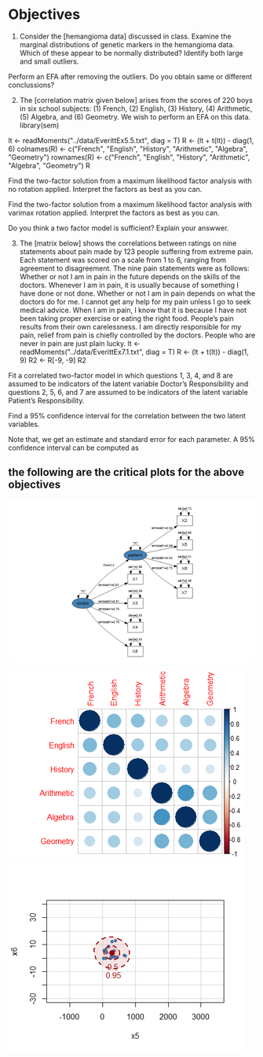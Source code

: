 # Objectives

1.  Consider the [hemangioma data] discussed in class.
Examine the marginal distributions of genetic markers in the hemangioma data. Which of these appear to be normally distributed? Identify both large and small outliers.

Perform an EFA after removing the outliers. Do you obtain same or different conclussions?



2. The [correlation matrix given below] arises from the scores of 220 boys in six school subjects: (1) French, (2) English, (3) History, (4) Arithmetic, (5) Algebra, and (6) Geometry. We wish to perform an EFA on this data.
library(sem)

lt <- readMoments("../data/EverittEx5.5.txt", diag = T)
R <- (lt + t(lt)) - diag(1, 6)
colnames(R) <- c("French", "English", "History", "Arithmetic", "Algebra", "Geometry")
rownames(R) <- c("French", "English", "History", "Arithmetic", "Algebra", "Geometry")
R

Find the two-factor solution from a maximum likelihood factor analysis with no rotation applied. Interpret the factors as best as you can.

Find the two-factor solution from a maximum likelihood factor analysis with varimax rotation applied. Interpret the factors as best as you can.

Do you think a two factor model is sufficient? Explain your answwer.

3. The [matrix below] shows the correlations between ratings on nine statements about pain made by 123 people suffering from extreme pain. Each statement was scored on a scale from 1 to 6, ranging from agreement to disagreement. The nine pain statements were as follows:
Whether or not I am in pain in the future depends on the skills of the doctors.
Whenever I am in pain, it is usually because of something I have done or not done.
Whether or not I am in pain depends on what the doctors do for me.
I cannot get any help for my pain unless I go to seek medical advice.
When I am in pain, I know that it is because I have not been taking proper exercise or eating the right food.
People’s pain results from their own carelessness.
I am directly responsible for my pain,
relief from pain is chiefly controlled by the doctors.
People who are never in pain are just plain lucky.
lt <- readMoments("../data/EverittEx7.1.txt", diag = T)
R <- (lt + t(lt)) - diag(1, 9)
R2 <- R[-9, -9]
R2

Fit a correlated two-factor model in which questions 1, 3, 4, and 8 are assumed to be indicators of the latent variable Doctor’s Responsibility and questions 2, 5, 6, and 7 are assumed to be indicators of the latent variable Patient’s Responsibility.

Find a 95% confidence interval for the correlation between the two latent variables.

Note that, we get an estimate and standard error for each parameter. A 95% confidence interval can be computed as


## the following are the critical plots for the above objectives

![alt text](https://github.com/MechMaster95/Multivariate-and-Longitudinal-Statistical-Analysis/blob/master/Factor%20Analysis/diagram.png)

![alt text](https://github.com/MechMaster95/Multivariate-and-Longitudinal-Statistical-Analysis/blob/master/Factor%20Analysis/q1.png)
![alt text](https://github.com/MechMaster95/Multivariate-and-Longitudinal-Statistical-Analysis/blob/master/Factor%20Analysis/q2.png)









